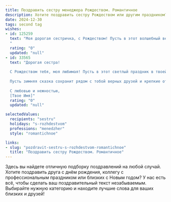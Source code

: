 ```yaml
---
title: Поздравить сестру менеджера Рождеством. Романтичное
description: Хотите поздравить сестру Рождеством или другим праздником? Наш ИИ создаст незабываемое поздравление, а вы обязательно выделитесь среди других.  
date: 2024-12-30
tags: second tag
wishes:
- id: 125259
  text: "Моя дорогая сестричка, с Рождеством! Пусть в этот волшебный вечер, полный света и чудес,  твоя жизнь будет наполнена такой же нежностью и теплом, как рождественская звезда.  Пусть все твои мечты, как снежинки, медленно и красиво спустятся с небес и исполнятся.  Я желаю тебе, успехов в твоей работе менеджера,  а также огромного женского счастья, любви и  безграничного спокойствия.  Любимая,  пусть твой дом всегда будет полон уюта, радости и  счастья, как в этот чудесный рождественский вечер.
  "
  rating: "0"
  updated: "null"
- id: 33565
  text: "Дорогая сестра!
  
  С Рождеством тебя, моя любимая! Пусть в этот светлый праздник в твоей душе расцветут самые нежные чувства, а сердце наполнится теплом и радостью. Желаю тебе, чтобы каждый день приносил новые вдохновения и возможности, как успешный менеджер, чтобы в жизни ты встречала только искренних людей, с которыми легко и приятно делиться мечтами и заботами.
  
  Пусть зимняя сказка сохранит рядом с тобой верных друзей и крепкие отношения, а каждый миг будет наполнен любовью и счастьем. Мы с тобой, как две звезды на небосводе, светим друг другу в трудные времена. Надеюсь, что новогоднее волшебство придаст тебе сил и уверенности для новых свершений.
  
  С любовью и нежностью,
  [Твое Имя]"
  rating: "0"
  updated: "null"

selectedValues:
  recipients: "sestru"
  holidays: "s-rozhdestvom"
  professions: "menedzher"
  style: "romantichnoe"

links:
- slug: "pozdravit-sestru-s-rozhdestvom-romantichnoe"
  title: "Поздравить сестру Рождеством. Романтичное"
---
```


Здесь вы найдете отличную подборку поздравлений на любой случай.
Хотите поздравить друга с днём рождения, коллегу с профессиональным праздником или близких с Новым годом? У нас есть всё, чтобы сделать ваш поздравительный текст незабываемым. Выбирайте нужную категорию и находите лучшие слова для ваших близких и друзей!
